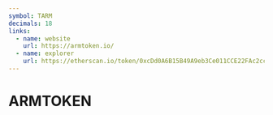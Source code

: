 ```yaml
---
symbol: TARM
decimals: 18
links:
  - name: website
    url: https://armtoken.io/
  - name: explorer
    url: https://etherscan.io/token/0xcDd0A6B15B49A9eb3Ce011CCE22FAc2ccf09ecE6
---
```


# ARMTOKEN
